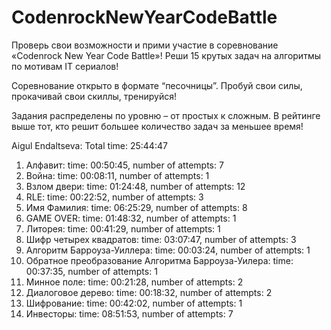 # CodenrockNewYearCodeBattle

Проверь свои возможности и прими участие в соревнование «Codenrock New Year Code Battle»! Реши 15 крутых задач на алгоритмы по мотивам IT сериалов!

Соревнование открыто в формате “песочницы”. Пробуй свои силы, прокачивай свои скиллы, тренируйся!

Задания распределены по уровню – от простых к сложным. В рейтинге выше тот, кто решит большее количество задач за меньшее время! 

Aigul Endaltseva: Total time: 25:44:47
1. Алфавит: time: 00:50:45, number of attempts: 7
2. Война: time: 00:08:11, number of attempts: 1
3. Взлом двери: time: 01:24:48, number of attempts: 12
4. RLE: time: 00:22:52, number of attempts: 3
5. Имя Фамилия: time: 06:25:29, number of attempts: 8
6. GAME OVER: time: 01:48:32, number of attempts: 1
7. Литорея: time: 00:41:29, number of attempts: 1
8. Шифр четырех квадратов: time: 03:07:47, number of attempts: 3
9. Алгоритм Барроуза-Уиллера: time: 00:03:24, number of attempts: 1
10. Обратное преобразование Алгоритма Барроуза-Уилера: time: 00:37:35, number of attempts: 1
11. Минное поле: time: 00:21:28, number of attempts: 2
12. Диалоговое дерево: time: 00:18:32, number of attempts: 2
13. Шифрование: time: 00:42:02, number of attempts: 1
14. Инвесторы: time: 08:51:53, number of attempts: 7
